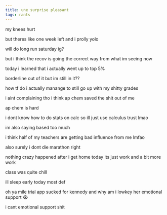 ```yaml
---
title: une surprise pleasant
tags: rants
---
```


my knees hurt

but theres like one week left and i prolly yolo

will do long run saturday ig?

but i think the recov is going the correct way from what im seeing now

today i learned that i actually went up to top 5%

borderline out of it but im still in it??

how tf do i actually manange to still go up with my shitty grades

i aint complaining tho i think ap chem saved the shit out of me

ap chem is hard

i dont know how to do stats on calc so ill just use calculus trust lmao

im also saying based too much

i think half of my teachers are getting bad influence from me lmfao

also surely i dont die marathon right

nothing crazy happened after i get home today its just work and a bit more work

class was quite chill

ill sleep early today most def

oh ya mile trial app sucked for kennedy and why am i lowkey her emotional support 😭

i cant emotional support shit
